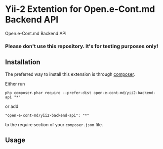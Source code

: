 Yii-2 Extention for Open.e-Cont.md Backend API
==============================================
Open.e-Cont.md Backend API

### Please don't use this repository. It's for testing purposes only!


Installation
------------

The preferred way to install this extension is through [composer](https://getcomposer.org/download/).

Either run

```
php composer.phar require --prefer-dist open-e-cont-md/yii2-backend-api "*"
```

or add

```
"open-e-cont-md/yii2-backend-api": "*"
```

to the require section of your `composer.json` file.


Usage
-----
